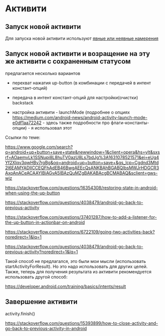 # Активити

## Запуск новой активити

Для запуска новой активити используют [явные или неявные намерения](./intent.md)

## Запуск новой активити и возращение на эту же активити с сохраненным статусом

предлагается несколько вариантов

- перехват нажатия up-button (в комбинации с передачей в интент констант-опций)

- передача в интент констант-опций для настройки(очистки) backstack

- настройка активити - launchMode (подробнее о опциях https://medium.com/android-news/android-activity-launch-mode-e0df1aa72242 - здесь также подробности про флаги-константы-опции) - я использовал этот

Ссылки по теме:

https://www.google.com/search?q=android+up+button+save+state&newwindow=1&client=opera&hs=ylt&sxsrf=AOaemvLk1SSNupi8L8huTV0azU8Ls7bdJg%3A1631078521571&ei=eUg4Yf2XIqv3qwHBv7rgBg&oq=android+up+button+save+&gs_lcp=Cgdnd3Mtd2l6EAMYADIICCEQFhAdEB46BwgAEEcQsANKBAhBGABQlbsMWJrHDGCR3AxoAnACeACAAYIBiAGvA5IBAzQuMZgBAKABAcgBCMABAQ&sclient=gws-wiz

https://stackoverflow.com/questions/16354308/restoring-state-in-android-when-using-the-up-button

https://stackoverflow.com/questions/4038479/android-go-back-to-previous-activity

https://stackoverflow.com/questions/37401287/how-to-add-a-listener-for-the-up-button-in-actionbar-on-android

https://stackoverflow.com/questions/6722109/going-two-activities-back?noredirect=1&lq=1

https://stackoverflow.com/questions/4038479/android-go-back-to-previous-activity?noredirect=1&lq=1

Такой способ не предлагался, это были мои мысли (использовать startActivityForResult). Но это надо использовать для других целей. Также, теперь для получения результата из активити рекомендуется использовать другой способ:

https://developer.android.com/training/basics/intents/result

## Завершение активити

activity.finish()

https://stackoverflow.com/questions/15393899/how-to-close-activity-and-go-back-to-previous-activity-in-android